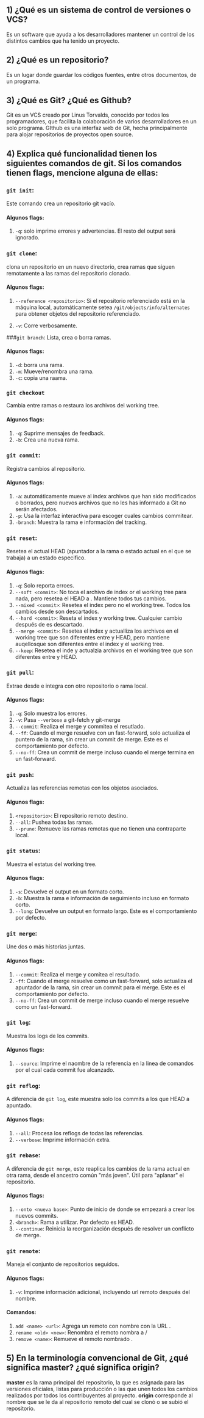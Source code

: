 ## 1) ¿Qué es un sistema de control de versiones o VCS?
Es un software que ayuda a los desarrolladores mantener un control de los
distintos cambios que ha tenido un proyecto.

## 2) ¿Qué es un repositorio?
Es un lugar donde guardar los códigos fuentes, entre otros documentos, de un
programa.

## 3) ¿Qué es Git? ¿Qué es Github?
Git es un VCS creado por Linus Torvalds, conocido por todos los programadores,
que facilita la colaboración de varios desarrolladores en un solo programa.
GIthub es una interfaz web de Git, hecha principalmente para alojar repositorios
de proyectos open source.

## 4) Explica qué funcionalidad tienen los siguientes comandos de git. Si los comandos tienen flags, mencione alguna de ellas:
### `git init`:
Este comando crea un repositorio git vacío.
#### Algunos flags:
1. `-q`: solo imprime errores y advertencias. El resto del output será ignorado.

### `git clone`:
clona un repositorio en un nuevo directorio, crea ramas que siguen
remotamente a las ramas del repositorio clonado.
#### Algunos flags:
1. `--reference <repositorio>`:
Si el repositorio referenciado está en la máquina local, automáticamente setea
`/git/objects/info/alternates` para obtener objetos del repositorio referenciado.

2. `-v`: Corre verbosamente.

###`git branch`:
 Lista, crea o borra ramas.

#### Algunos flags:
1. `-d`: borra una rama.
2. `-m`: Mueve/renombra una rama.
3. `-c`: copia  una raama.

### `git checkout`
Cambia entre ramas o restaura los archivos del working tree.
#### Algunos flags:
1. `-q`: Suprime mensajes de feedback.
2. `-b`: Crea una nueva rama.

### `git commit`:
Registra cambios al repositorio.
#### Algunos flags:
1. `-a`: automáticamente mueve al index archivos que han sido modificados o borrados, pero nuevos archivos que no les has informado a Git no serán afectados.
2. `-p`: Usa la interfaz interactiva para escoger cuales cambios commitear.
3. `-branch`: Muestra la rama e información del tracking.

### `git reset`:
Resetea el actual HEAD (apuntador a la rama o estado actual en el que se trabaja) a un estado especifico.
#### Algunos flags:
1. `-q`: Solo reporta erroes.
2. `--soft <commit>`: No toca el archivo de index or el working tree para nada, pero resetea el HEAD a <commit>. Mantiene todos tus cambios.
3. `--mixed <commit>`: Resetea el index pero no el working tree. Todos los cambios desde <commit> son descartados.
4. `--hard <commit>`: Reseta el index y working tree. Cualquier cambio después de <commit> es descartado.
5. `--merge <commit>`: Resetea el index y actualliza los archivos en el working tree que son diferentes entre <commit> y HEAD, pero mantiene auqellosque son diferentes entre el index y el working tree.
6. `--keep`: Resetea el inde y actualzia archivos en el working tree que son diferentes entre <commit> y HEAD.

### `git pull`:
Extrae desde e integra con otro repositorio o rama local.
#### Algunos flags:
1. `-q`: Solo muestra los errores.
2. `-v`: Pasa `--verbose` a git-fetch y git-merge
3. `--commit`: Realiza el merge y commitea el resutlado.
4. `--ff`: Cuando el merge resuelve con un fast-forward, solo actualiza el puntero de la rama, sin crear un commit de merge. Este es el comportamiento por defecto.
5. `--no-ff`: Crea un commit de merge incluso cuando el merge termina en un fast-forward.

### `git push`:
Actualiza las referencias remotas con los objetos asociados.
#### Algunos flags:
1. `<repositorio>`: El repositorio remoto destino.
2. `--all`: Pushea todas las ramas.
3. `--prune`: Remueve las ramas remotas que no tienen una contraparte local.

### `git status`:
Muestra el estatus del working tree.
#### Algunos flags:
1. `-s`: Devuelve el output en un formato corto.
2. `-b`: Muestra la rama e información de seguimiento incluso en formato corto.
3. `--long`: Devuelve un output en formato largo. Este es el comportamiento por defecto.

### `git merge`:
Une dos o más historias juntas.
#### Algunos flags:
1. `--commit`: Realiza el merge y comitea el resultado.
2. `-ff`: Cuando el merge resuelve como un fast-forward, solo actualiza el apuntador de la rama, sin crear un commit para el merge. Este es el comportamiento por defecto.
3. `--no-ff`: Crea un commit de merge incluso cuando el merge resuelve como un fast-forward.

### `git log`:
Muestra los logs de los commits.
#### Algunos flags:
1. `--source`: Imprime el naombre de la referencia en la linea de comandos por el cual cada commit fue alcanzado.

### `git reflog`:
A diferencia de `git log`, este muestra solo los commits a los que HEAD a apuntado.
#### Algunos flags:
1. `--all`: Procesa los reflogs de todas las referencias.
2. `--verbose`: Imprime información extra.

### `git rebase`:
A diferencia de `git merge`, este reaplica los cambios de la rama actual en otra rama, desde el ancestro común "más joven". Útil para "aplanar" el repositorio.
#### Algunos flags:
1. `--onto <nueva base>`: Punto de inicio de donde se empezará a crear los nuevos commits.
2. `<branch>`: Rama a utilizar. Por defecto es HEAD.
3. `--continue`: Reinicia la reorganización después de resolver un conflicto de merge.

### `git remote`:
Maneja el conjunto de repositorios seguidos.
#### Algunos flags:
1. `-v`: Imprime información adicional, incluyendo url remoto después del nombre.
#### Comandos:
1. `add <name> <url>`: Agrega un remoto con nombre <name> con la URL <url>.
2. `rename <old> <new>`: Renombra el remoto nombra <old> a <new>/
3. `remove <name>`: Remueve el remoto nombrado <name>.

##  5) En la terminología convencional de Git, ¿qué significa master? ¿qué significa origin?
**master** es la rama principal del repositorio, la que es asignada para las versiones oficiales, listas para producción o las que unen todos los cambios realizados por todos los contribuyentes al proyecto.
**origin** corresponde al nombre que se le da al repositorio remoto del cual se clonó o se subió el repositorio.
